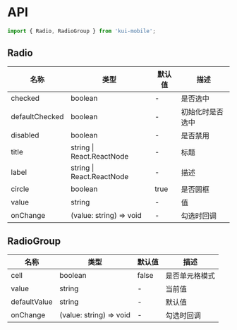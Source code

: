 # API

```jsx
import { Radio, RadioGroup } from 'kui-mobile';
```

## Radio

| 名称           | 类型                      | 默认值 | 描述             |
| -------------- | ------------------------- | ------ | ---------------- |
| checked        | boolean                   | -      | 是否选中         |
| defaultChecked | boolean                   | -      | 初始化时是否选中 |
| disabled       | boolean                   | -      | 是否禁用         |
| title          | string \| React.ReactNode | -      | 标题             |
| label          | string \| React.ReactNode | -      | 描述             |
| circle         | boolean                   | true   | 是否圆框         |
| value          | string                    | -      | 值               |
| onChange       | (value: string) => void   | -      | 勾选时回调       |

## RadioGroup

| 名称         | 类型                    | 默认值 | 描述           |
| ------------ | ----------------------- | ------ | -------------- |
| cell         | boolean                 | false  | 是否单元格模式 |
| value        | string                  | -      | 当前值             |
| defaultValue | string                  | -      | 默认值         |
| onChange     | (value: string) => void | -      | 勾选时回调     |
